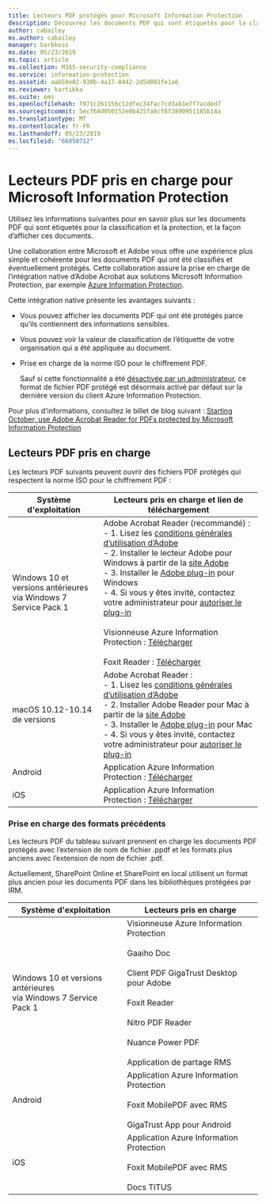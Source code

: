 ```yaml
---
title: Lecteurs PDF protégés pour Microsoft Information Protection
description: Découvrez les documents PDF qui sont étiquetés pour la classification et la protection, et comment les voir.
author: cabailey
ms.author: cabailey
manager: barbkess
ms.date: 05/23/2019
ms.topic: article
ms.collection: M365-security-compliance
ms.service: information-protection
ms.assetid: aab59e02-930b-4a17-8442-2d5d081fe1a6
ms.reviewer: kartikka
ms.suite: ems
ms.openlocfilehash: f971c261156c12dfec34fac7cd3ab1e7f7acded7
ms.sourcegitcommit: 5ecf68d050152e0b425fa8cf6f3890951185b14a
ms.translationtype: MT
ms.contentlocale: fr-FR
ms.lasthandoff: 05/23/2019
ms.locfileid: "66050712"
---
```

# <a name="supported-pdf-readers-for-microsoft-information-protection"></a>Lecteurs PDF pris en charge pour Microsoft Information Protection

Utilisez les informations suivantes pour en savoir plus sur les documents PDF qui sont étiquetés pour la classification et la protection, et la façon d’afficher ces documents.

Une collaboration entre Microsoft et Adobe vous offre une expérience plus simple et cohérente pour les documents PDF qui ont été classifiés et éventuellement protégés. Cette collaboration assure la prise en charge de l’intégration native d’Adobe Acrobat aux solutions Microsoft Information Protection, par exemple [Azure Information Protection](../what-is-information-protection.md). 

Cette intégration native présente les avantages suivants :

- Vous pouvez afficher les documents PDF qui ont été protégés parce qu’ils contiennent des informations sensibles.

- Vous pouvez voir la valeur de classification de l’étiquette de votre organisation qui a été appliquée au document.

- Prise en charge de la norme ISO pour le chiffrement PDF.
    
    Sauf si cette fonctionnalité a été [désactivée par un administrateur](client-admin-guide-customizations.md#dont-protect-pdf-files-by-using-the-iso-standard-for-pdf-encryption), ce format de fichier PDF protégé est désormais activé par défaut sur la dernière version du client Azure Information Protection.

Pour plus d’informations, consultez le billet de blog suivant : [Starting October, use Adobe Acrobat Reader for PDFs protected by Microsoft Information Protection](https://techcommunity.microsoft.com/t5/Azure-Information-Protection/Starting-October-use-Adobe-Acrobat-Reader-for-PDFs-protected-by/ba-p/262738)

## <a name="supported-pdf-readers"></a>Lecteurs PDF pris en charge

Les lecteurs PDF suivants peuvent ouvrir des fichiers PDF protégés qui respectent la norme ISO pour le chiffrement PDF :

|Système d'exploitation|Lecteurs pris en charge et lien de téléchargement|
|----------------|-----------------------------------|
|Windows 10 et versions antérieures<br />via Windows 7 Service Pack 1|Adobe Acrobat Reader (recommandé) :<br />-  1. Lisez les [conditions générales d’utilisation d’Adobe](https://www.adobe.com/legal/terms.html) <br />- 2. Installer le lecteur Adobe pour Windows à partir de la [site Adobe](https://www.adobe.com/)<br />- 3. Installer le [Adobe plug-in](https://go.microsoft.com/fwlink/?linkid=2050049) pour Windows <br />- 4. Si vous y êtes invité, contactez votre administrateur pour [autoriser le plug-in](https://techcommunity.microsoft.com/t5/Azure-Information-Protection/General-Availability-of-Adobe-Acrobat-Reader-integration-with/ba-p/298396) <br /><br /> Visionneuse Azure Information Protection : [Télécharger](https://go.microsoft.com/fwlink/?linkid=838993)<br /><br />Foxit Reader : [Télécharger](https://www.foxitsoftware.com/pdf-reader/)|
|macOS 10.12-10.14 de versions |Adobe Acrobat Reader :<br />-  1. Lisez les [conditions générales d’utilisation d’Adobe](https://www.adobe.com/legal/terms.html) <br />- 2. Installer Adobe Reader pour Mac à partir de la [site Adobe](https://www.adobe.com/)<br />- 3. Installer le [Adobe plug-in](https://go.microsoft.com/fwlink/?linkid=2050049) pour Mac <br />- 4. Si vous y êtes invité, contactez votre administrateur pour [autoriser le plug-in](https://techcommunity.microsoft.com/t5/Azure-Information-Protection/General-Availability-of-Adobe-Acrobat-Reader-integration-with/ba-p/298396)|
|Android|Application Azure Information Protection : [Télécharger](https://go.microsoft.com/fwlink/?LinkId=325340)|
|iOS|Application Azure Information Protection : [Télécharger](https://go.microsoft.com/fwlink/?LinkId=325338)|

### <a name="support-for-previous-formats"></a>Prise en charge des formats précédents

Les lecteurs PDF du tableau suivant prennent en charge les documents PDF protégés avec l’extension de nom de fichier .ppdf et les formats plus anciens avec l’extension de nom de fichier .pdf.

Actuellement, SharePoint Online et SharePoint en local utilisent un format plus ancien pour les documents PDF dans les bibliothèques protégées par IRM.


|Système d'exploitation|Lecteurs pris en charge|
|----------------|-----------------------------------|
|Windows 10 et versions antérieures<br />via Windows 7 Service Pack 1|Visionneuse Azure Information Protection<br /><br />Gaaiho Doc<br /><br />Client PDF GigaTrust Desktop pour Adobe<br /><br />Foxit Reader<br /><br />Nitro PDF Reader<br /><br /> Nuance Power PDF<br /><br />Application de partage RMS|
|Android|Application Azure Information Protection<br /><br />Foxit MobilePDF avec RMS<br /><br />GigaTrust App pour Android|
|iOS|Application Azure Information Protection<br /><br />Foxit MobilePDF avec RMS<br /><br />Docs TITUS|
